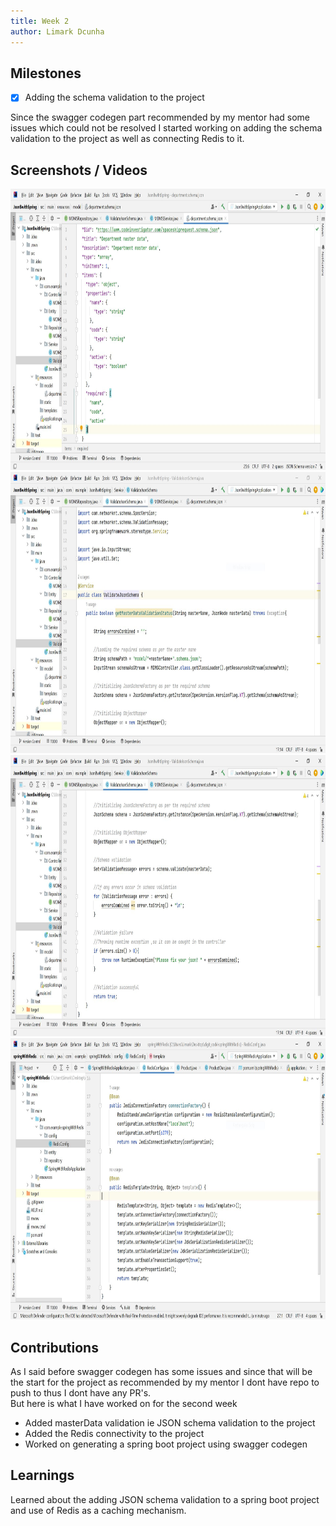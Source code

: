 ```yaml
---
title: Week 2
author: Limark Dcunha
---
```


## Milestones

- [x] Adding the schema validation to the project

Since the swagger codegen part recommended by my mentor had some issues which could not be resolved I started working on adding the schema validation to the project as well as connecting Redis to it.

## Screenshots / Videos

<img src="../static/Week 2/jsonschema.jpg" width="600" height="450" />
<img src="../static/Week 2/val 1.jpg" width="600" height="450" />
<img src="../static/Week 2/val 2.jpg" width="600" height="450" />
<img src="../static/Week 2/redis.jpg" width="600" height="450" />

## Contributions

As I said before swagger codegen has some issues and since that will be the start for the project as recommended by my mentor I dont have repo to push to thus I dont have any PR's.\
But here is what I have worked on for the second week

- Added masterData validation ie JSON schema validation to the project
- Added the Redis connectivity to the project
- Worked on generating a spring boot project using swagger codegen

## Learnings

Learned about the adding JSON schema validation to a spring boot project and use of Redis as a caching mechanism.
